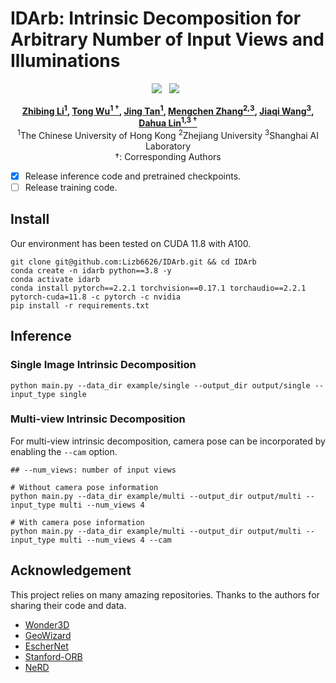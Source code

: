 # IDArb: Intrinsic Decomposition for Arbitrary Number of Input Views and Illuminations

<div align="center">

 <a href='https://lizb6626.github.io/IDArb/'><img src='https://img.shields.io/badge/Project-Page-Green'></a> &nbsp;
 <a href='https://huggingface.co/lizb6626/IDArb'><img src='https://img.shields.io/badge/%F0%9F%A4%97%20Hugging%20Face-Dataset-blue'></a> &nbsp;
 <!-- <a href='https://lizb6626.github.io/IDArb/'><img src='https://img.shields.io/badge/arXiv-2412.07759-b31b1b.svg'></a> &nbsp; -->

**[Zhibing Li<sup>1</sup>](https://lizb6626.github.io/), 
[Tong Wu<sup>1 &dagger;</sup>](https://wutong16.github.io/), 
[Jing Tan<sup>1</sup>](https://sparkstj.github.io/), 
[Mengchen Zhang<sup>2,3</sup>](https://kszpxxzmc.github.io/), 
[Jiaqi Wang<sup>3</sup>](https://myownskyw7.github.io/), 
[Dahua Lin<sup>1,3 &dagger;</sup>](http://dahua.site/)** 
<br>
<sup>1</sup>The Chinese University of Hong Kong
<sup>2</sup>Zhejiang University
<sup>3</sup>Shanghai AI Laboratory
<br>
&dagger;: Corresponding Authors

</div>

- [x] Release inference code and pretrained checkpoints.
- [ ] Release training code.

## Install

Our environment has been tested on CUDA 11.8 with A100.

```
git clone git@github.com:Lizb6626/IDArb.git && cd IDArb
conda create -n idarb python==3.8 -y
conda activate idarb
conda install pytorch==2.2.1 torchvision==0.17.1 torchaudio==2.2.1 pytorch-cuda=11.8 -c pytorch -c nvidia
pip install -r requirements.txt
```

## Inference

### Single Image Intrinsic Decomposition
```
python main.py --data_dir example/single --output_dir output/single --input_type single
```

### Multi-view Intrinsic Decomposition
For multi-view intrinsic decomposition, camera pose can be incorporated by enabling the `--cam` option.
```
## --num_views: number of input views

# Without camera pose information
python main.py --data_dir example/multi --output_dir output/multi --input_type multi --num_views 4

# With camera pose information
python main.py --data_dir example/multi --output_dir output/multi --input_type multi --num_views 4 --cam
```

## Acknowledgement

This project relies on many amazing repositories. Thanks to the authors for sharing their code and data.

- [Wonder3D](https://github.com/xxlong0/Wonder3D)
- [GeoWizard](https://github.com/fuxiao0719/GeoWizard)
- [EscherNet](https://github.com/kxhit/EscherNet)
- [Stanford-ORB](https://github.com/StanfordORB/Stanford-ORB)
- [NeRD](https://github.com/cgtuebingen/NeRD-Neural-Reflectance-Decomposition/tree/master)

<!-- ## BibTex -->
